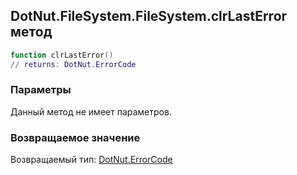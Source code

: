 ## DotNut.FileSystem.FileSystem.clrLastError метод


```lua
function clrLastError()
// returns: DotNut.ErrorCode
```


### Параметры

Данный метод не имеет параметров.

### Возвращаемое значение

Возвращаемый тип: [DotNut.ErrorCode](../../../DotNut/ErrorCode.md)

